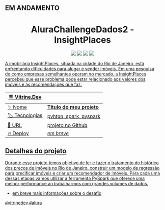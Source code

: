 EM ANDAMENTO 
---
<h1 align="center"> AluraChallengeDados2 - InsightPlaces  </h1>

<div align="center">
  <a href="https://www.linkedin.com/in/ricardo-prazeres/" target="_blank">
    <img src="https://img.shields.io/badge/linkedin-%230077B5.svg?style=for-the-badge&logo=linkedin&logoColor=white"></a>
  <a href="">
  <img src="https://img.shields.io/badge/github-%23121011.svg?style=for-the-badge&logo=github&logoColor=white"></a>
  <a href="https://www.apache.org/">
  <img src="https://img.shields.io/badge/python-3670A0?style=for-the-badge&logo=python&logoColor=ffdd54"></a>
  <a href="https://www.apache.org/">
    <img src="https://img.shields.io/badge/apache-%23D42029.svg?style=for-the-badge&logo=apache&logoColor=white"><img</a>

</div>
  
  
A imobiliária InsightPlaces, situada na cidade do Rio de Janeiro, está enfrentando dificuldades para alugar e vender imóveis. Em uma pesquisa de como empresas semelhantes operam no mercado, a InsightPlaces percebeu que esse problema pode estar relacionado aos valores dos imóveis e às recomendações que faz.

| :placard: Vitrine.Dev |     |
| -------------  | --- |
| :sparkles: Nome        | **Titulo do meu projeto**
| :label: Tecnologias | pyhton, spark, pyspark
| :rocket: URL         | [projeto no Github](https://github.com/orickprazeres/challenge_data_science_2_InsightPlaces)
| :fire: Deploy     | *em breve*

<!-- Inserir imagem com a #vitrinedev ao final do link -->
<!-- ![](https://via.placeholder.com/1200x500.png?text=imagem+lindona+do+meu+projeto#vitrinedev)--> 

## Detalhes do projeto

Durante esse projeto temos objetivo de ler e fazer o tratamento do histórico dos preços de imóveis no Rio de Janeiro, construir um modelo de regressão para precificar imóveis e criar um recomendador de imóveis. Para cada uma dessas etapas vamos utilizar a ferramenta PySpark que oferece uma melhor performance ao trabalharmos com grandes volumes de dados.

* em breve mais informações sobre o desafio



#vitrinedev
#alura
